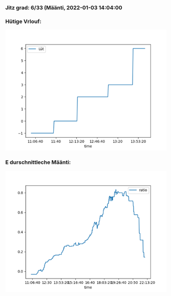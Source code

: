 ### Jitz grad: 6/33 (Määnti, 2022-01-03 14:04:00

### Hütige Vrlouf:
![Graph](Today.png)

### E durschnittleche Määnti:
![Graph](Määnti.png)